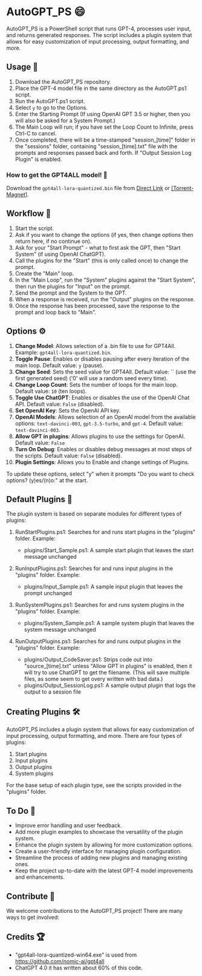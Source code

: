 # AutoGPT_PS 😄

AutoGPT_PS is a PowerShell script that runs GPT-4, processes user input, and returns generated responses. The script includes a plugin system that allows for easy customization of input processing, output formatting, and more.

## Usage 🚀

1. Download the AutoGPT_PS repository.
2. Place the GPT-4 model file in the same directory as the AutoGPT.ps1 script.
3. Run the AutoGPT.ps1 script.
4. Select `y` to go to the Options.
5. Enter the Starting Prompt (If using OpenAI GPT 3.5 or higher, then you will also be asked for a System Prompt.)
6. The Main Loop will run; if you have set the Loop Count to Infinite, press Ctrl-C to cancel.
7. Once completed, there will be a time-stamped "session_[time]" folder in the "sessions" folder, containing "session_[time].txt" file with the prompts and responses passed back and forth. If "Output Session Log Plugin" is enabled.

### How to get the GPT4ALL model! 💾
Download the `gpt4all-lora-quantized.bin` file from [Direct Link](https://the-eye.eu/public/AI/models/nomic-ai/gpt4all/gpt4all-lora-quantized.bin) or [[Torrent-Magnet]](https://tinyurl.com/gpt4all-lora-quantized).

## Workflow 🔄

1. Start the script.
2. Ask if you want to change the options (if yes, then change options then return here, if no continue on).
3. Ask for your "Start Prompt" - what to first ask the GPT, then "Start System" (if using OpenAI ChatGPT).
4. Call the plugins for the "Start" (this is only called once) to change the prompt.
5. Create the "Main" loop.
6. In the "Main Loop", run the "System" plugins against the "Start System", then run the plugins for "Input" on the prompt.
7. Send the prompt and the System to the GPT.
8. When a response is received, run the "Output" plugins on the response.
9. Once the response has been processed, save the response to the prompt and loop back to "Main".

## Options ⚙️

1. **Change Model**: Allows selection of a .bin file to use for GPT4All. Example: `gpt4all-lora-quantized.bin`.
2. **Toggle Pause**: Enables or disables pausing after every iteration of the main loop. Default value: `y` (pause).
3. **Change Seed**: Sets the seed value for GPT4All. Default value: `` (use the first generated seed) ('0' will use a random seed every time).
4. **Change Loop Count**: Sets the number of loops for the main loop. Default value: `10` (ten loops).
5. **Toggle Use ChatGPT**: Enables or disables the use of the OpenAI Chat API. Default value: `False` (disabled).
6. **Set OpenAI Key**: Sets the OpenAI API key.
7. **OpenAI Models**: Allows selection of an OpenAI model from the available options: `text-davinci-003`, `gpt-3.5-turbo`, and `gpt-4`. Default value: `text-davinci-003`.
8. **Allow GPT in plugins**: Allows plugins to use the settings for OpenAI. Default value: `False`
9. **Turn On Debug**: Enables or disables debug messages at most steps of the scripts. Default value: `False` (disabled).
10. **Plugin Settings**: Allows you to Enable and change settings of Plugins.

To update these options, select "y" when it prompts "Do you want to check options? (y)es/(n)o:" at the start.

## Default Plugins 🔌

The plugin system is based on separate modules for different types of plugins:

1. RunStartPlugins.ps1: Searches for and runs start plugins in the "plugins" folder. Example:
   - plugins/Start_Sample.ps1: A sample start plugin that leaves the start message unchanged

2. RunInputPlugins.ps1: Searches for and runs input plugins in the "plugins" folder. Example:
   - plugins/Input_Sample.ps1: A sample input plugin that leaves the prompt unchanged

3. RunSystemPlugins.ps1: Searches for and runs system plugins in the "plugins" folder. Example:
   - plugins/System_Sample.ps1: A sample system plugin that leaves the system message unchanged

4. RunOutputPlugins.ps1: Searches for and runs output plugins in the "plugins" folder. Example:
   - plugins/Output_CodeSaver.ps1: Strips code out into "source_[time].txt" unless "Allow GPT in plugins" is enabled, then it will try to use ChatGPT to get the filename. (This will save multiple files, as some seem to get overy written with bad data.)
   - plugins/Output_SessionLog.ps1: A sample output plugin that logs the output to a session file

## Creating Plugins 🛠️

AutoGPT_PS includes a plugin system that allows for easy customization of input processing, output formatting, and more. There are four types of plugins:

1. Start plugins
2. Input plugins
3. Output plugins
4. System plugins

For the base setup of each plugin type, see the scripts provided in the "plugins" folder.

## To Do 📝

- Improve error handling and user feedback.
- Add more plugin examples to showcase the versatility of the plugin system.
- Enhance the plugin system by allowing for more customization options.
- Create a user-friendly interface for managing plugin configuration.
- Streamline the process of adding new plugins and managing existing ones.
- Keep the project up-to-date with the latest GPT-4 model improvements and enhancements.

## Contribute 🤝

We welcome contributions to the AutoGPT_PS project! There are many ways to get involved:

## Credits 🏆
- "gpt4all-lora-quantized-win64.exe" is used from https://github.com/nomic-ai/gpt4all
- ChatGPT 4.0 it has written about 60% of this code.